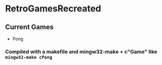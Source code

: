 # RetroGamesRecreated
## Current Games
- Pong

### Compiled with a makefile and mingw32-make + c"Game" like `mingw32-make cPong`
